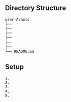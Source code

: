 ## Directory Structure
``` python
user-Arnold
├── 
├── 
├── 
├── 
├──
├──
└── README.md
```

## Setup
``` shell
1. 
2. 
3. 
4. 
5. 
```
